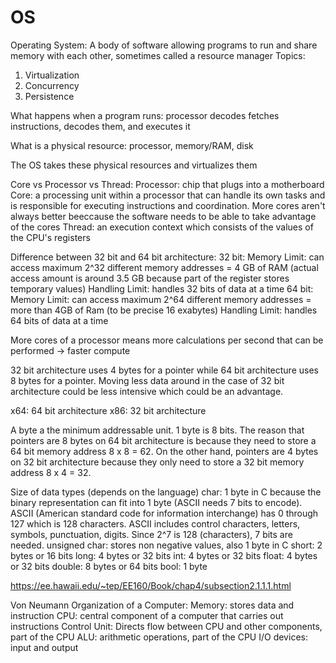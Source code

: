 # OS

Operating System: A body of software allowing programs to run and share memory with each other, sometimes called a resource manager
Topics:
1. Virtualization
2. Concurrency
4. Persistence

What happens when a program runs:
processor decodes fetches instructions, decodes them, and executes it

What is a physical resource:
processor, memory/RAM, disk

The OS takes these physical resources and virtualizes them

Core vs Processor vs Thread:
Processor: chip that plugs into a motherboard
Core: a processing unit within a processor that can handle its own tasks and is responsible for executing instructions and coordination. More cores aren't always better beeccause the software needs to be able to take advantage of the cores
Thread: an execution context which consists of the values of the CPU's registers


Difference between 32 bit and 64 bit architecture:
32 bit: 
Memory Limit: can access maximum 2^32 different memory addresses = 4 GB of RAM (actual access amount is around 3.5 GB because part of the register stores temporary values)
Handling Limit: handles 32 bits of data at a time
64 bit: 
Memory Limit: can access maximum 2^64 different memory addresses = more than 4GB of Ram (to be precise 16 exabytes)
Handling Limit: handles 64 bits of data at a time

More cores of a processor means more calculations per second that can be performed -> faster compute

32 bit architecture uses 4 bytes for a pointer while 64 bit architecture uses 8 bytes for a pointer. Moving less data around in the case of 32 bit architecture could be less intensive which could be an advantage.

x64: 64 bit architecture
x86: 32 bit architecture

A byte a the minimum addressable unit. 1 byte is 8 bits. The reason that pointers are 8 bytes on 64 bit architecture is because they need to store a 64 bit memory address 8 x 8 = 62. On the other hand, pointers are 4 bytes on 32 bit architecture because they only need to store a 32 bit memory address 8 x 4 = 32.

Size of data types (depends on the language)
char: 1 byte in C because the binary representation can fit into 1 byte (ASCII needs 7 bits to encode). ASCII (American standard code for information interchange) has 0 through 127 which is 128 characters. ASCII includes control characters, letters, symbols, punctuation, digits. Since 2^7 is 128 (characters), 7 bits are needed.
unsigned char: stores non negative values, also 1 byte in C
short: 2 bytes or 16 bits
long: 4 bytes or 32 bits
int: 4 bytes or 32 bits
float: 4 bytes or 32 bits
double: 8 bytes or 64 bits
bool: 1 byte

https://ee.hawaii.edu/~tep/EE160/Book/chap4/subsection2.1.1.1.html

Von Neumann Organization of a Computer:
Memory: stores data and instruction
CPU: central component of a computer that carries out instructions
Control Unit: Directs flow between CPU and other components, part of the CPU
ALU: arithmetic operations, part of the CPU
I/O devices: input and output



